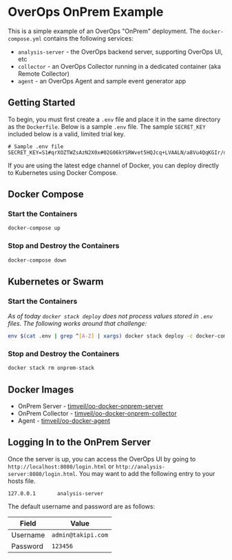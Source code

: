 # OverOps OnPrem Example
This is a simple example of an OverOps "OnPrem" deployment.  The `docker-compose.yml` contains the following services:
* `analysis-server` - the OverOps backend server, supporting OverOps UI, etc
* `collector` - an OverOps Collector running in a dedicated container (aka Remote Collector)
* `agent` - an OverOps Agent and sample event generator app

## Getting Started
To begin, you must first create a `.env` file and place it in the same directory as the `Dockerfile`.  Below is a sample `.env` file.  The sample `SECRET_KEY` included below is a valid, limited trial key.

```properties
# Sample .env file
SECRET_KEY=S1#qrXOZTWZsAzN2X0x#02G06kYSRWvet5HQJcq+LVAALN/a8Vu4QqKGIr/d+Ho=#84ae
```

If you are using the latest edge channel of Docker, you can deploy directly to Kubernetes using Docker Compose.

## Docker Compose

### Start the Containers
```bash
docker-compose up
```

### Stop and Destroy the Containers
```bash
docker-compose down
```

## Kubernetes or Swarm

### Start the Containers
*As of today `docker stack deploy` does not process values stored in `.env` files.  The following works around that challenge:*
```bash
env $(cat .env | grep ^[A-Z] | xargs) docker stack deploy -c docker-compose.yml onprem-stack
```

### Stop and Destroy the Containers
```bash
docker stack rm onprem-stack
```

## Docker Images
* OnPrem Server - [timveil/oo-docker-onprem-server](https://hub.docker.com/r/timveil/oo-docker-onprem-server/)
* OnPrem Collector - [timveil/oo-docker-onprem-collector](https://hub.docker.com/r/timveil/oo-docker-onprem-collector/)
* Agent - [timveil/oo-docker-agent](https://hub.docker.com/r/timveil/oo-docker-agent/)

## Logging In to the OnPrem Server
Once the server is up, you can access the OverOps UI by going to `http://localhost:8080/login.html` or `http://analysis-server:8080/login.html`.  You may want to add the following entry to your hosts file.

```
127.0.0.1       analysis-server
```

The default username and password are as follows: 

|  Field | Value  |
| ------------- | ------------- |
| Username | `admin@takipi.com` |
| Password | `123456` |